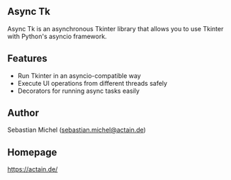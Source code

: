 
## Async Tk
Async Tk is an asynchronous Tkinter library that allows you to use Tkinter with Python's asyncio framework.

## Features
* Run Tkinter in an asyncio-compatible way
* Execute UI operations from different threads safely
* Decorators for running async tasks easily

## Author
Sebastian Michel (sebastian.michel@actain.de)

## Homepage
https://actain.de/
